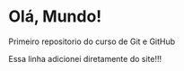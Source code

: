 # Olá, Mundo!
 Primeiro repositorio do curso de Git e GitHub
 
 Essa linha adicionei diretamente do site!!!
